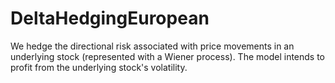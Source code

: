 # DeltaHedgingEuropean
We hedge the directional risk associated with price movements in an underlying stock (represented with a Wiener process). The model intends to profit from the underlying stock's volatility.
